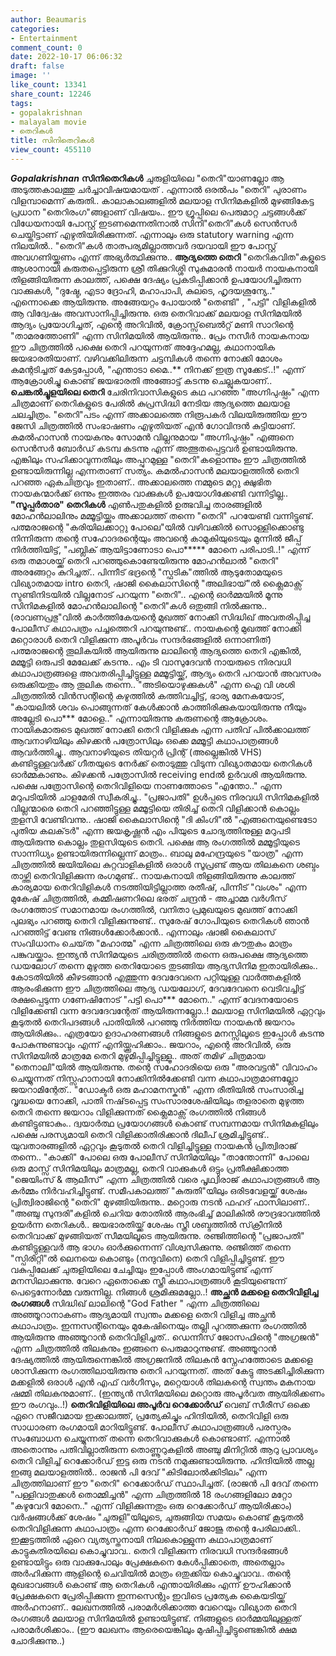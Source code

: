 ```yaml
---
author: Beaumaris
categories:
- Entertainment
comment_count: 0
date: 2022-10-17 06:06:32
draft: false
image: ''
like_count: 13341
share_count: 12246
tags:
- gopalakrishnan
- malayalam movie
- തെറികൾ
title: സിനിതെറികൾ
view_count: 455110
---
```


**_Gopalakrishnan_** **സിനിതെറികൾ** ചുരുളിയിലെ "തെറി"യാണല്ലോ ആ അടുത്തകാലത്തു ചർച്ചാവിഷയമായത് . എന്നാൽ ഒരൽപം "തെറി" പുരാണം വിളമ്പാമെന്ന് കരുതി.. കാലാകാലങ്ങളിൽ മലയാള സിനിമകളിൽ മുഴങ്ങികേട്ട പ്രധാന "തെറിരംഗ"ങ്ങളാണ് വിഷയം.. ഈ ഗ്രൂപ്പിലെ പെരുമാറ്റ ചട്ടങ്ങൾക്ക് വിധേയനായി പോസ്റ്റ് ഇടണമെന്നതിനാൽ സിനി"തെറി"കൾ സെൻസർ ചെയ്തിട്ടാണ് എഴുതിയിരിക്കുന്നത്. എന്നാലും ഒരു statutory warning എന്ന നിലയിൽ.. "തെറി"കൾ താത്പര്യമില്ലാത്തവർ ദയവായി ഈ പോസ്റ്റ് അവഗണിയ്ക്കണം എന്ന് അഭ്യർത്ഥിക്കുന്നു.. **ആദ്യത്തെ തെറി** "തെറികവിത"കളുടെ ആശാനായി കരുതപ്പെട്ടിരുന്ന ശ്രീ തിക്കുറിശ്ശി സുകുമാരൻ നായർ നായകനായി തിളങ്ങിയിരുന്ന കാലത്ത്, പക്ഷെ ദേഷ്യം പ്രകടിപ്പിക്കാൻ ഉപയോഗിച്ചിരുന്ന വാക്കുകൾ, "ദുഷ്ടേ, എടാ ദ്രോഹി, മഹാപാപി, കുലടെ, ഹൃദയശൂന്യേ.." എന്നൊക്കെ ആയിരുന്നു. അങ്ങേയറ്റം പോയാൽ "തെണ്ടി" , "പട്ടി" വിളികളിൽ ആ വിദ്വേഷം അവസാനിപ്പിച്ചിരുന്നു. ഒരു തെറിവാക്ക് മലയാള സിനിമയിൽ ആദ്യം പ്രയോഗിച്ചത്, എന്റെ അറിവിൽ, ക്രോസ്സ്‌ബെൽറ്റ് മണി സാറിന്റെ "താമരത്തോണി" എന്ന സിനിമയിൽ ആയിരുന്നു.. പ്രേം നസീർ നായകനായ ഈ ചിത്രത്തിൽ പക്ഷെ തെറി പറയുന്നത് അദ്ദേഹമല്ല, കഥാനായിക ജയഭാരതിയാണ്. വഴിവക്കിലിരുന്ന ചട്ടമ്പികൾ തന്നെ നോക്കി മോശം കമന്റടിച്ചത് കേട്ടപ്പോൾ, "എന്താടാ മൈ..** നിനക്ക് ഇത്ര സൂക്കേട്..!" എന്ന് ആക്രോശിച്ചു കൊണ്ട് ജയഭാരതി അങ്ങോട്ട് കടന്നു ചെല്ലുകയാണ്.. **ചെങ്കൽച്ചൂളയിലെ തെറി** ചേരിനിവാസികളുടെ കഥ പറഞ്ഞ "അഗ്നിപുഷ്പം" എന്ന ചിത്രമാണ് തെറികളുടെ പേരിൽ കുപ്രസിദ്ധി നേടിയ ആദ്യത്തെ മലയാള ചലച്ചിത്രം. "തെറി"പടം എന്ന് അക്കാലത്തെ നിരൂപകർ വിലയിരുത്തിയ ഈ ജേസി ചിത്രത്തിൽ സംഭാഷണം എഴുതിയത് എൻ ഗോവിന്ദൻ കുട്ടിയാണ്. കമൽഹാസൻ നായകനും സോമൻ വില്ലനുമായ "അഗ്നിപുഷ്പം" എങ്ങനെ സെൻസർ ബോർഡ് കടമ്പ കടന്നു എന്ന് അത്ഭുതപ്പെട്ടവർ ഉണ്ടായിരുന്നു. എങ്കിലും സഹിക്കാവുന്നതിലും അപ്പുറമുള്ള "തെറി"കളൊന്നും ഈ ചിത്രത്തിൽ ഉണ്ടായിരുന്നില്ല എന്നതാണ് സത്യം. കമൽഹാസൻ മലയാളത്തിൽ തെറി പറഞ്ഞ ഏകചിത്രവും ഇതാണ്.. അക്കാലത്തെ നമ്മുടെ മറ്റു ക്ഷുഭിത നായകന്മാർക്ക് ഒന്നും ഇത്തരം വാക്കുകൾ ഉപയോഗിക്കേണ്ടി വന്നിട്ടില്ല.. **"സൂപ്പർതാര" തെറികൾ** എൺപതുകളിൽ ഉത്ഭവിച്ച താരങ്ങളിൽ മോഹൻലാലിനും മമ്മൂട്ടിയ്ക്കും അക്കാലത്ത് തന്നെ "തെറി" പറയേണ്ടി വന്നിട്ടുണ്ട്. പത്മരാജന്റെ "കരിയിലക്കാറ്റു പോലെ"യിൽ വഴിവക്കിൽ സൊള്ളിക്കൊണ്ടു നിന്നിരുന്ന തന്റെ സഹോദരന്റെയും അവന്റെ കാമുകിയുടെയും മുന്നിൽ ജീപ്പ് നിർത്തിയിട്ട്, "പബ്ലിക് ആയിട്ടാണോടാ പൊ***** മോനെ പരിപാടി..!" എന്ന് ഒരു തമാശയ്ക്ക് തെറി പറഞ്ഞുകൊണ്ടേയിരുന്നു മോഹൻലാൽ "തെറി" അരങ്ങേറ്റം കുറിച്ചത്.. പിന്നീട് ഭദ്രന്റെ "സ്ഫടിക"ത്തിൽ ആടുതോമയുടെ വിഖ്യാതമായ intro തെറി, ഷാജി കൈലാസിന്റെ "അലിഭായ്"ൽ ക്ലൈമാക്സ് സ്ടണ്ടിനിടയിൽ വില്ലനോട് പറയുന്ന "തെറി".. എന്റെ ഓർമ്മയിൽ മൂന്നു സിനിമകളിൽ മോഹൻലാലിന്റെ "തെറി"കൾ ഒതുങ്ങി നിൽക്കുന്നു.. (രാവണപ്രഭു"വിൽ കാർത്തികേയന്റെ മുഖത്ത് നോക്കി സിദ്ധിഖ് അവതരിപ്പിച്ച പോലീസ് കഥാപത്രം പച്ചത്തെറി പറയുന്നുണ്ട്.. നായകന്റെ മുഖത്ത് നോക്കി മറ്റൊരാൾ തെറി വിളിക്കുന്ന അപൂർവം സന്ദർഭങ്ങളിൽ ഒന്നാണിത്) പത്മരാജന്റെ തൂലികയിൽ ആയിരുന്നു ലാലിന്റെ ആദ്യത്തെ തെറി എങ്കിൽ, മമ്മൂട്ടി ഒരുപടി മേലേക്ക് കടന്നു.. എം ടി വാസുദേവൻ നായരുടെ നിരവധി കഥാപാത്രങ്ങളെ അവതരിപ്പിച്ചിട്ടുള്ള മമ്മൂട്ടിയ്ക്ക്, ആദ്യം തെറി പറയാൻ അവസരം ഒരുക്കിയതും ആ തൂലിക തന്നെ.. "അടിയൊഴുക്കുകൾ" എന്ന ഐ വി ശശി ചിത്രത്തിൽ വിൻസന്റിന്റെ കഴുത്തിൽ കത്തിവച്ചിട്ട്, ഭാര്യ മേനകയോട്, "കായലിൽ ശവം പൊങ്ങുന്നത് കേൾക്കാൻ കാത്തിരിക്കുകയായിരുന്നു നീയും അല്ലേടി പൊ*** മോളെ.." എന്നായിരുന്നു കരുണന്റെ ആക്രോശം. നായികമാരുടെ മുഖത്ത് നോക്കി തെറി വിളിക്കുക എന്ന പതിവ് പിൽക്കാലത്ത് ആവനാഴിയിലും കിഴക്കൻ പത്രോസിലും ഒക്കെ മമ്മൂട്ടി കഥാപാത്രങ്ങൾ ആവർത്തിച്ചു.. ആവനാഴിയുടെ തിയറ്റർ പ്രിന്റ് (അല്ലെങ്കിൽ VHS) കണ്ടിട്ടുള്ളവർക്ക് ഗീതയുടെ നേർക്ക് തൊടുത്തു വിടുന്ന വിഖ്യാതമായ തെറികൾ ഓർമ്മകാണും. കിഴക്കൻ പത്രോസിൽ receiving endൽ ഉർവശി ആയിരുന്നു. പക്ഷെ പത്രോസിന്റെ തെറിവിളിയെ നാണത്തോടെ "എന്തോ.." എന്ന മറുപടിയിൽ ചാളമേരി സ്വീകരിച്ചു.. "പ്രജാപതി" ഉൾപ്പടെ നിരവധി സിനിമകളിൽ വില്ലന്മാരെ തെറി പറഞ്ഞിട്ടുള്ള മമ്മൂട്ടിയെ തിരിച്ച് തെറി വിളിക്കാൻ കൊല്ലം തുളസി വേണ്ടിവന്നു.. ഷാജി കൈലാസിന്റെ "ദി കിംഗി"ൽ "എങ്ങനെയുണ്ടെടോ പുതിയ കലക്‌ടർ" എന്ന ജയകൃഷ്ണൻ എം പിയുടെ ചോദ്യത്തിനുള്ള മറുപടി ആയിരുന്നു കൊല്ലം തുളസിയുടെ തെറി. പക്ഷെ ആ രംഗത്തിൽ മമ്മൂട്ടിയുടെ സാന്നിധ്യം ഉണ്ടായിരുന്നില്ലെന്ന് മാത്രം.. ബാലു മഹേന്ദ്രയുടെ "യാത്ര" എന്ന ചിത്രത്തിൽ ജയിയിലെ കുറ്റവാളികളിൽ ഒരാൾ സൂപ്രണ്ട് ആയ തിലകനെ ശബ്ദം താഴ്ത്തി തെറിവിളിക്കുന്ന രംഗമുണ്ട്.. നായകനായി തിളങ്ങിയിരുന്നു കാലത്ത് കാര്യമായ തെറിവിളികൾ നടത്തിയിട്ടില്ലാത്ത രതീഷ്, പിന്നീട് "വംശം" എന്ന മുകേഷ് ചിത്രത്തിൽ, കമ്മീഷണറിലെ ഭരത് ചന്ദ്രൻ - അച്ചാമ്മ വർഗീസ് രംഗത്തോട് സമാനമായ രംഗത്തിൽ, വനിതാ പ്രമുഖയുടെ മുഖത്ത് നോക്കി പുലഭ്യം പറഞ്ഞു തെറി വിളിക്കുന്നുണ്ട്.. സുരേഷ് ഗോപിയുടെ തെറികൾ ഞാൻ പറഞ്ഞിട്ട് വേണ്ട നിങ്ങൾക്കോർക്കാൻ.. എന്നാലും ഷാജി കൈലാസ് സംവിധാനം ചെയ്‌ത "മഹാത്മ" എന്ന ചിത്രത്തിലെ ഒരു കൗതുകം മാത്രം പങ്കുവയ്ക്കാം. ഇന്ത്യൻ സിനിമയുടെ ചരിത്രത്തിൽ തന്നെ ഒരുപക്ഷെ ആദ്യത്തെ ഡയലോഗ് തന്നെ മുഴുത്ത തെറിയോടെ തുടങ്ങിയ ആദ്യസിനിമ ഇതായിരിക്കും.. കോടതിയിൽ കീഴടങ്ങാൻ എത്തുന്ന ദേവദേവനെ പറ്റിയുള്ള വാർത്തകളിൽ ആരംഭിക്കുന്ന ഈ ചിത്രത്തിലെ ആദ്യ ഡയലോഗ്, ദേവദേവനെ വെടിവച്ചിട്ട് രക്ഷപ്പെടുന്ന ഗണേഷിനോട് "പട്ടി പൊ*** മോനെ.." എന്ന് വേദനയോടെ വിളിക്കേണ്ടി വന്ന ദേവദേവന്റേത് ആയിരുന്നല്ലോ..! മലയാള സിനിമയിൽ ഏറ്റവും കൂടുതൽ തെറിപദങ്ങൾ പാതിയിൽ പറഞ്ഞു നിർത്തിയ നായകൻ ജയറാം ആയിരിക്കും.. എത്രയോ ഉദാഹരണങ്ങൾ നിങ്ങളുടെ മനസ്സിലൂടെ ഇപ്പോൾ കടന്നു പോകുന്നുണ്ടാവും എന്ന് എനിയ്ക്കൂഹിക്കാം.. ജയറാം, എന്റെ അറിവിൽ, ഒരു സിനിമയിൽ മാത്രമേ തെറി മുഴുമിപ്പിച്ചിട്ടുള്ളൂ.. അത് തമിഴ് ചിത്രമായ "തെനാലി"യിൽ ആയിരുന്നു. തന്റെ സഹോദരിയെ ഒരു "അരവട്ടൻ" വിവാഹം ചെയ്യുന്നത് നിസ്സഹാനായി നോക്കിനിൽക്കേണ്ടി വന്ന കഥാപാത്രമാണല്ലോ ജയറാമിന്റേത്.. "ഡോക്ടർ ഒരു മഹാമനസ്കൻ" എന്ന രീതിയിൽ സംസാരിച്ച വൃദ്ധയെ നോക്കി, പാതി നഷ്‌ടപ്പെട്ട സംസാരശേഷിയിലും തളരാതെ മുഴുത്ത തെറി തന്നെ ജയറാം വിളിക്കുന്നത് ക്ലൈമാക്സ് രംഗത്തിൽ നിങ്ങൾ കണ്ടിട്ടുണ്ടാകും.. ദ്വയാർത്ഥ പ്രയോഗങ്ങൾ കൊണ്ട് സമ്പന്നമായ സിനിമകളിലും പക്ഷെ പരസ്യമായി തെറി വിളിക്കാതിരിക്കാൻ ദിലീപ് ശ്രമിച്ചിട്ടുണ്ട്.. യുവതാരങ്ങളിൽ ഏറ്റവും കൂടുതൽ തെറി വിളിച്ചിട്ടുള്ള നായകൻ പ്രിത്വിരാജ് തന്നെ.. "കാക്കി" പോലെ ഒരു പോലീസ് സിനിമയിലും "താന്തോന്നി" പോലെ ഒരു മാസ്സ് സിനിമയിലും മാത്രമല്ല, തെറി വാക്കുകൾ ഒട്ടും പ്രതീക്ഷിക്കാത്ത "ജെയിംസ് & ആലീസ്" എന്ന ചിത്രത്തിൽ വരെ പൃഥ്വിരാജ് കഥാപാത്രങ്ങൾ ആ കർമ്മം നിർവഹിച്ചിട്ടുണ്ട്. സമീപകാലത്ത് "കുരുതി"യിലും ഒരിടവേളയ്ക്ക് ശേഷം പ്രിത്വിരാജിന്റെ "തെറി" മുഴങ്ങിയിരുന്നു.. മറ്റൊരു നടൻ ഫഹദ് ഫാസിലാണ്.. "അഞ്ചു സുന്ദരി"കളിൽ ചെറിയ തോതിൽ ആരംഭിച്ച് മാലികിൽ രൗദ്രഭാവത്തിൽ ഉയർന്ന തെറികൾ.. ജയഭാരതിയ്ക്ക് ശേഷം സ്ത്രീ ശബ്ദത്തിൽ സ്‌ക്രീനിൽ തെറിവാക്ക് മുഴങ്ങിയത് സീമയിലൂടെ ആയിരുന്നു. രഞ്ജിത്തിന്റെ "പ്രജാപതി" കണ്ടിട്ടുള്ളവർ ആ ഭാഗം ഓർക്കുന്നെന്ന് വിശ്വസിക്കുന്നു. രഞ്ജിത്ത് തന്നെ "സ്പിരിറ്റി"ൽ ലെനയെ കൊണ്ടും (നന്ദുവിനെ) തെറി വിളിപ്പിച്ചിട്ടുണ്ട്. ഈ വകുപ്പിലേക്ക് ചുരുളിയിലെ ചേച്ചിയും ഇപ്പോൾ അംഗമായിട്ടുണ്ട് എന്ന് മനസിലാക്കുന്നു. വേറെ ഏതൊക്കെ സ്ത്രീ കഥാപാത്രങ്ങൾ കൂടിയുണ്ടെന്ന് പെട്ടെന്നോർമ്മ വരുന്നില്ല. നിങ്ങൾ ശ്രമിക്കുമല്ലോ..! **അച്ഛൻ മക്കളെ തെറിവിളിച്ച രംഗങ്ങൾ** സിദ്ധിഖ് ലാലിന്റെ "God Father " എന്ന ചിത്രത്തിലെ അഞ്ഞൂറാനാകണം ആദ്യമായി സ്വന്തം മക്കളെ തെറി വിളിച്ച അച്ഛൻ കഥാപാത്രം. ഇന്നസന്റിനെയും മുകേഷിനെയും തല്ലി പുറത്തക്കുന്ന രംഗത്തിൽ ആയിരുന്നു അഞ്ഞൂറാൻ തെറിവിളിച്ചത്.. ഡെന്നീസ് ജോസഫിന്റെ "അഗ്രജൻ" എന്ന ചിത്രത്തിൽ തിലകനും ഇങ്ങനെ പെരുമാറുന്നുണ്ട്. അഞ്ഞൂറാൻ ദേഷ്യത്തിൽ ആയിരുന്നെങ്കിൽ അഗ്രജനിൽ തിലകൻ സ്നേഹത്തോടെ മക്കളെ ശാസിക്കുന്ന രംഗത്തിലായിരുന്നു തെറി പറയുന്നത്. അത് കേട്ടു അടക്കിച്ചിരിക്കുന്ന മക്കളിൽ ഒരാൾ എൻ എഫ് വർഗീസും, മറ്റെയാൾ തിലകന്റെ സ്വന്തം മകനായ ഷമ്മി തിലകനുമാണ്.. (ഇന്ത്യൻ സിനിമയിലെ മറ്റൊരു അപൂർവത ആയിരിക്കണം ഈ രംഗവും..!) **തെറിവിളിയിലെ അപൂർവ റെക്കോർഡ്** വെബ് സീരീസ് ഒക്കെ ഏറെ സജീവമായ ഇക്കാലത്ത്, പ്രത്യേകിച്ചും ഹിന്ദിയിൽ, തെറിവിളി ഒരു സാധാരണ രംഗമായി മാറിയിട്ടുണ്ട്. പോലീസ് കഥാപാത്രങ്ങൾ പരസ്പരം സംബോധന ചെയ്യുന്നത് തന്നെ തെറിവാക്കുകൾ കൊണ്ടാണ്. എന്നാൽ അതൊന്നും പതിവില്ലാതിരുന്ന തൊണ്ണൂറുകളിൽ അഞ്ചു മിനിറ്റിൽ ആറു പ്രാവശ്യം തെറി വിളിച്ച് റെക്കോർഡ് ഇട്ട ഒരു നടൻ നമുക്കുണ്ടായിരുന്നു. ഹിന്ദിയിൽ അല്ല ഇങ്ങു മലയാളത്തിൽ.. രാജൻ പി ദേവ് "കിടിലോൽക്കിടിലം" എന്ന ചിത്രത്തിലാണ് ഈ "തെറി" റെക്കോർഡ് സ്ഥാപിച്ചത്. (രാജൻ പി ദേവ് തന്നെ "പള്ളിവാതുക്കൾ തൊമ്മിച്ചൻ" എന്ന ചിത്രത്തിൽ 18 രംഗങ്ങളിലോ മറ്റോ "കഴുവേറി മോനെ.." എന്ന് വിളിക്കുന്നതും ഒരു റെക്കോർഡ് ആയിരിക്കാം) വർഷങ്ങൾക്ക് ശേഷം "ചുരുളി"യിലൂടെ, ചുരുങ്ങിയ സമയം കൊണ്ട് കൂടുതൽ തെറിവിളിക്കുന്ന കഥാപാത്രം എന്ന റെക്കോർഡ് ജോജു തന്റെ പേരിലാക്കി.. ഇക്കൂട്ടത്തിൽ ഏറെ വ്യത്യസ്തനായി നിലകൊള്ളുന്ന കഥാപാത്രമാണ് കാട്ടുകുതിരയിലെ കൊച്ചുവാവ.. തെറി വിളിക്കുന്ന നിരവധി സന്ദർഭങ്ങൾ ഉണ്ടായിട്ടും ഒരു വാക്കുപോലും പ്രേക്ഷകനെ കേൾപ്പിക്കാതെ, അതെല്ലാം അർഹിക്കുന്ന ആളിന്റെ ചെവിയിൽ മാത്രം ഒതുക്കിയ കൊച്ചുവാവ.. തന്റെ മുഖഭാവങ്ങൾ കൊണ്ട് ആ തെറികൾ എന്തായിരിക്കും എന്ന് ഊഹിക്കാൻ പ്രേക്ഷകനെ പ്രേരിപ്പിക്കുന്ന ഇന്നസെന്റും ഇവിടെ പ്രത്യേക കൈയടിയ്ക്ക് അർഹനാണ്.. ലേഖനത്തിൽ പരാമർശിക്കാത്ത വേറെയും വിഖ്യാത തെറി രംഗങ്ങൾ മലയാള സിനിമയിൽ ഉണ്ടായിട്ടുണ്ട്. നിങ്ങളുടെ ഓർമ്മയിലുള്ളത് പരാമർശിക്കാം.. (ഈ ലേഖനം ആരെയെങ്കിലും മുഷിപ്പിച്ചിട്ടുണ്ടെങ്കിൽ ക്ഷമ ചോദിക്കുന്നു..)